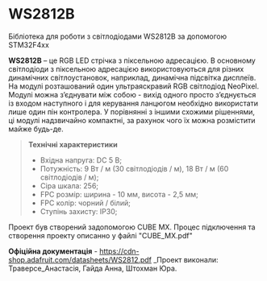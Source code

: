 # WS2812B
Бібліотека для роботи з світлодіодами WS2812B за допомогою STM32F4xx

**WS2812B** – це RGB LED стрічка з піксельною адресацією. В основному світлодіоди з піксельною адресацією використовуються для різних динамічних світлоустановок, наприклад, динамічна підсвітка дисплеїв.
На модулі розташований один ультраяскравий RGB світлодіод NeoPixel. Модулі можна з’єднувати між собою - вихід одного просто з’єднується із входом наступного і для керування ланцюгом необхідно використати лише один пін контролера. У порівнянні з іншими схожими рішеннями, ці модулі надзвичайно компактні, за рахунок чого їх можна розмістити майже будь-де.
>**Технічні характеристики**
>* Вхідна напруга: DC 5 В;
>* Потужність: 9 Вт / м (30 світлодіодів / м), 18 Вт / м (60 світлодіодів / м);
>* Сіра шкала: 256;
>* FPC розмір: ширина - 10 мм, висота -  2,5 мм;
>* FPC колір: чорний / білий;
>* Ступінь захисту: IP30;

Проект був створений задопомогою CUBE MX. Процес підключення та створення проекту описанно у файлі "CUBE_MX.pdf" 

**Офіційна документація** -  <https://cdn-shop.adafruit.com/datasheets/WS2812.pdf>
_Проект виконали: Траверсе_Анастасія, Гайда Анна, Штохман Юра.
